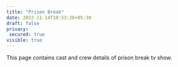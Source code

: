 ```yaml
---
title: "Prison Break"
date: 2022-11-14T10:53:26+05:30
draft: false
privacy:
 secured: true
visible: true
---
```



This page contains cast and crew details of prison break tv show.
